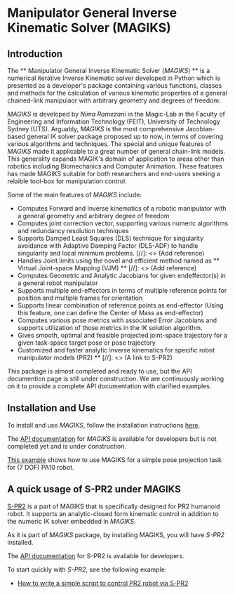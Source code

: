 # Manipulator General Inverse Kinematic Solver (MAGIKS)

## Introduction
The ** Manipulator General Inverse Kinematic Solver (_MAGIKS_) **
is a numerical iterative Inverse Kinematic solver developed in Python 
which is presented as a developer's package containing various functions, classes and methods 
for the calculation of various kinematic properties of a general chained-link manipulaor 
with arbitrary geometry and degrees of freedom. 

*MAGIKS* is developed by *Nima Ramezani* in the Magic-Lab in the Faculty of Engineering and Information Technology (FEIT), University of Technology Sydney (UTS).
Arguably, *MAGIKS* is the most comprehensive Jacobian-based general IK solver package proposed up to now, 
in terms of covering various algorithms and techniques. 
The special and unique features of *MAGIKS* made it applicable to a great number of general chain-link models.
This generality expands MAGIK's domain of application to areas other than robotics including Biomechanics and Computer Animation.
These features has made MAGIKS suitable for both researchers and end-users seeking a relaible tool-box for manipulation control.

Some of the main features of *MAGIKS* include:

* Computes Forward and Inverse kinematics of a robotic manipulator with a general geometry and arbitrary degree of freedom
* Computes joint correction vector, supporting various numeric algorithms and redundancy resolution techniques
* Supports Damped Least Squares (DLS) technique for singularity avoidance with Adaptive Damping Factor (DLS-ADF)
  to handle singularity and local minimum problems.  [//]: <> (Add reference)
* Handles Joint limits using the novel and efficient method named as ** Virtual Joint-space Mapping (VJM) ** [//]: <> (Add reference)
* Computes Geometric and Analytic Jacobians for given endeffector(s) in a general robot manipulator
* Supports multiple end-effectors in terms of multiple reference points for 
  position and multiple frames for orientation
* Supports linear combination of reference points as end-effector (Using this feature, one can define the Center of Mass as end-effector)
* Computes various pose metrics with associated Error Jacobians and 
  supports utilization of those metrics in the IK solution algorithm.
* Gives smooth, optimal and feasible projected joint-space trajectory for a given task-space target pose or pose trajectory
* Customized and faster analytic inverse kinematics for specific robot manipulator models (PR2) ** [//]: <> (A link to S-PR2)

This package is almost completed and ready to use, but the API documention page is still under construction.
We are continuously working on it to provide a complete API documentation with clarified examples.

## Installation and Use

To install and use *MAGIKS*, follow the installation instructions [here](http://uts-magic-lab/Magiks/blob/master/documentation/magiks/install_magiks.md). 

The [API documentation](http://uts-magic-lab.github.io/Magiks/index.html)
for *MAGIKS* is available for developers but is not completed yet and is under construction. 

[This example](http://uts-magic-lab/Magiks/blob/master/documentation/magiks/example_1.md) shows how to use MAGIKS for a simple pose projection task for 
(7 DOF) PA10 robot.

## A quick usage of S-PR2 under MAGIKS

[S-PR2](http://uts-magic-lab/Magiks/blob/master/documentation/s-pr2/README.md)
is a part of MAGIKS that is specifically designed for PR2 humanoid robot.
It supports an analytic-closed form kinematic control in addition to the numeric IK solver embedded in *MAGIKS*. 

As it is part of *MAGIKS* package, by installing MAGIKS, you will have *S-PR2* installed. 

The [API documentation](http://uts-magic-lab.github.io/Magiks/namespacemagiks_1_1specific__geometries_1_1pr2.html)
for S-PR2 is available for developers.

To start quickly with *S-PR2*, see the following example:

* [How to write a simple script to control PR2 robot via S-PR2](http://uts-magic-lab/Magiks/blob/master/documentation/s-pr2/example_1.md)


